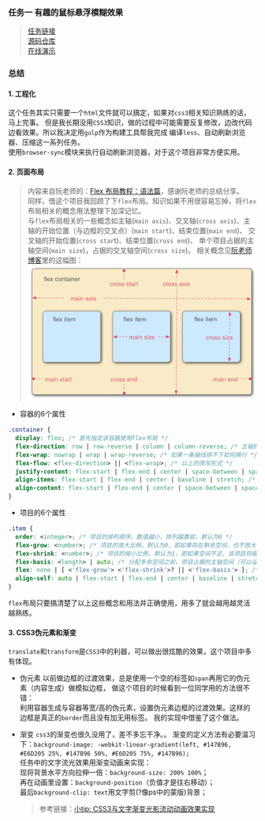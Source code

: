 ### 任务一  有趣的鼠标悬浮模糊效果
> [任务链接](http://ife.baidu.com/course/detail/id/14)  
[源码仓库](https://github.com/DOTA2mm/ife/tree/master/task1)  
[在线演示](http://fedt.xin/ife/task1/)

### 总结
#### 1. 工程化
这个任务其实只需要一个`html`文件就可以搞定，如果对`css3`相关知识熟练的话，马上完事。
但是我长期没用`CSS3`知识，做的过程中可能需要反复修改，边改代码边看效果。所以我决定用`gulp`作为构建工具帮我完成
编译`less`、自动刷新浏览器、压缩这一系列任务。  
使用`browser-sync`模块来执行自动刷新浏览器，对于这个项目非常方便实用。

#### 2. 页面布局
> 内容来自阮老师的：[Flex 布局教程：语法篇](http://www.ruanyifeng.com/blog/2015/07/flex-grammar.html)，感谢阮老师的总结分享。  
同样，借这个项目我回顾了下`flex`布局。知识如果不用很容易忘掉，将`flex`布局相关的概念用法整理下加深记忆。  
与`flex`布局相关的一些概念如主轴(`main axis`)、交叉轴(`cross axis`)、主轴的开始位置（与边框的交叉点）(`main start`)、结束位置(`main end`)、
交叉轴的开始位置(`cross star`t)、结束位置(`cross end`)、
单个项目占据的主轴空间(`main size`)，占据的交叉轴空间(`cross size`)。
相关概念见[阮老师博客](http://www.ruanyifeng.com/blog/2015/07/flex-grammar.html)里的这幅图：
![flex概念图](./images/flex.png)
- 容器的6个属性
```css
.container {
  display: flex; /* 首先指定该容器使用flex布局 */
  flex-direction: row | row-reverse | column | column-reverse; /* 主轴的方向（即项目的排列方向） */
  flex-wrap: nowrap | wrap | wrap-reverse; /* 如果一条轴线排不下如何换行 */
  flex-flow: <flex-direction> || <flex-wrap>; /* 以上的简写形式 */
  justify-content: flex-start | flex-end | center | space-between | space-around; /* 项目在主轴的对齐方式 */
  align-items: flex-start | flex-end | center | baseline | stretch; /* 项目在交叉轴上的对齐方式 */
  align-content: flex-start | flex-end | center | space-between | space-around | stretch; /* 定义多根轴线的对齐方式(如果项目只有一根轴线，该属性不起作用) */
}
```
- 项目的6个属性
```css
.item {
  order: <integer>; /* 项目的排列顺序。数值越小，排列越靠前，默认为0 */
  flex-grow: <number>; /* 项目的放大比例，默认为0，即如果存在剩余空间，也不放大 */
  flex-shrink: <number>; /* 项目的缩小比例，默认为1，即如果空间不足，该项目将缩小 */
  flex-basis: <length> | auto; /* 分配多余空间之前，项目占据的主轴空间（可以设为跟width或height属性一样的值，（%， px）） */
  flex: none | [ <'flex-grow'> <'flex-shrink'>? || <'flex-basis'> ]; /* 简写属性 */
  align-self: auto | flex-start | flex-end | center | baseline | stretch; /* 允许单个项目有与其他项目不一样的对齐方式，可覆盖align-items属性 */
}
```
`flex`布局只要搞清楚了以上这些概念和用法并正确使用，用多了就会越用越灵活越熟练。

#### 3. CSS3伪元素和渐变
`translate`和`transform`是`CSS3`中的利器，可以做出很炫酷的效果，这个项目中多有体现。  
- 伪元素
以前做边框的过渡效果，总是使用一个空的标签如`span`再用它的伪元素（内容生成）做模拟边框，
做这个项目的时候看到一位同学用的方法很不错：  
利用容器生成与容器等宽/高的伪元素，设置伪元素边框的过渡效果。这样的边框是真正的`border`而且没有加无用标签。
我的实现中借鉴了这个做法。

- 渐变
`css3`的渐变也很久没用了，差不多忘干净。。
渐变的定义方法有必要温习下：`background-image: -webkit-linear-gradient(left, #147B96, #E6D205 25%, #147B96 50%, #E6D205 75%, #147B96);`  
任务中的文字流光效果用渐变动画来实现：  
现将背景水平方向拉伸一倍：`background-size: 200% 100%`；  
再在动画里设置：`background-position`（负值才是往右移动）；  
最后`background-clip: text`用文字剪(?像ps中的蒙版)背景；  
  > 参考链接：[小tip: CSS3与文字渐变光影流动动画效果实现](http://www.zhangxinxu.com/wordpress/2014/02/css3%E4%B8%8E%E6%96%87%E5%AD%97%E6%B8%90%E5%8F%98%E6%B0%B4%E7%BA%B9%E6%B3%A2%E5%8A%A8%E6%95%88%E6%9E%9C/)
